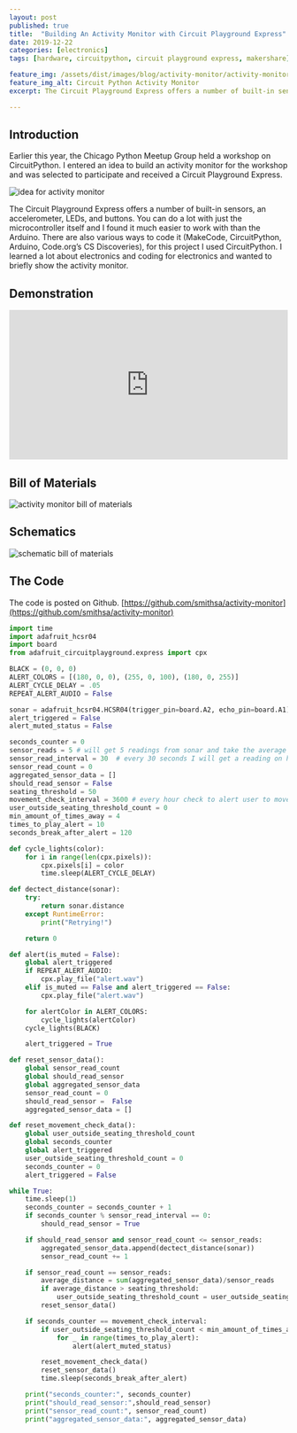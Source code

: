 ```yaml
---
layout: post
published: true
title:  "Building An Activity Monitor with Circuit Playground Express"
date: 2019-12-22
categories: [electronics]
tags: [hardware, circuitpython, circuit playground express, makershare]

feature_img: /assets/dist/images/blog/activity-monitor/activity-monitor-thumbnail.jpg
feature_img_alt: Circuit Python Activity Monitor
excerpt: The Circuit Playground Express offers a number of built-in sensors, an accelerometer, LEDs, and buttons. You can do a lot with just the microcontroller itself ...

---
```


## Introduction

Earlier this year, the Chicago Python Meetup Group held a workshop on CircuitPython. I entered an idea to build an activity monitor for the workshop and was selected to participate and received a Circuit Playground Express.

<img src="{{site.url}}/assets/dist/images/blog/activity-monitor/tweet.jpg" alt="idea for activity monitor" />

The Circuit Playground Express offers a number of built-in sensors, an accelerometer, LEDs, and buttons. You can do a lot with just the microcontroller itself and I found it much easier to work with than the Arduino. There are also various ways to code it (MakeCode, CircuitPython, Arduino, Code.org’s CS Discoveries), for this project I used CircuitPython. I learned a lot about electronics and coding for electronics and wanted to briefly show the activity monitor.

## Demonstration
<iframe width="100%" height="270" src="https://www.youtube.com/embed/pb1g1a4TTLI" frameborder="0" allow="accelerometer; autoplay; encrypted-media; gyroscope; picture-in-picture" allowfullscreen></iframe>

## Bill of Materials
<img src="{{site.url}}/assets/dist/images/blog/activity-monitor/bill of materials.jpg" alt="activity monitor bill of materials" />

## Schematics
<img src="{{site.url}}/assets/dist/images/blog/activity-monitor/schematic.jpg" alt="schematic bill of materials" />

## The Code
The code is posted on Github. [https://github.com/smithsa/activity-monitor](https://github.com/smithsa/activity-monitor)

``` python
import time
import adafruit_hcsr04
import board
from adafruit_circuitplayground.express import cpx

BLACK = (0, 0, 0)
ALERT_COLORS = [(180, 0, 0), (255, 0, 100), (180, 0, 255)]
ALERT_CYCLE_DELAY = .05
REPEAT_ALERT_AUDIO = False

sonar = adafruit_hcsr04.HCSR04(trigger_pin=board.A2, echo_pin=board.A1)
alert_triggered = False
alert_muted_status = False

seconds_counter = 0
sensor_reads = 5 # will get 5 readings from sonar and take the average
sensor_read_interval = 30  # every 30 seconds I will get a reading on how far a user is away
sensor_read_count = 0
aggregated_sensor_data = []
should_read_sensor = False
seating_threshold = 50
movement_check_interval = 3600 # every hour check to alert user to moves
user_outside_seating_threshold_count = 0
min_amount_of_times_away = 4
times_to_play_alert = 10
seconds_break_after_alert = 120

def cycle_lights(color):
    for i in range(len(cpx.pixels)):
        cpx.pixels[i] = color
        time.sleep(ALERT_CYCLE_DELAY)

def dectect_distance(sonar):
    try:
        return sonar.distance
    except RuntimeError:
        print("Retrying!")

    return 0

def alert(is_muted = False):
    global alert_triggered
    if REPEAT_ALERT_AUDIO:
        cpx.play_file("alert.wav")
    elif is_muted == False and alert_triggered == False:
        cpx.play_file("alert.wav")

    for alertColor in ALERT_COLORS:
        cycle_lights(alertColor)
    cycle_lights(BLACK)

    alert_triggered = True

def reset_sensor_data():
    global sensor_read_count
    global should_read_sensor
    global aggregated_sensor_data
    sensor_read_count = 0
    should_read_sensor =  False
    aggregated_sensor_data = []

def reset_movement_check_data():
    global user_outside_seating_threshold_count
    global seconds_counter
    global alert_triggered
    user_outside_seating_threshold_count = 0
    seconds_counter = 0
    alert_triggered = False

while True:
    time.sleep(1)
    seconds_counter = seconds_counter + 1
    if seconds_counter % sensor_read_interval == 0:
        should_read_sensor = True

    if should_read_sensor and sensor_read_count <= sensor_reads:
        aggregated_sensor_data.append(dectect_distance(sonar))
        sensor_read_count += 1

    if sensor_read_count == sensor_reads:
        average_distance = sum(aggregated_sensor_data)/sensor_reads
        if average_distance > seating_threshold:
            user_outside_seating_threshold_count = user_outside_seating_threshold_count + 1
        reset_sensor_data()

    if seconds_counter == movement_check_interval:
        if user_outside_seating_threshold_count < min_amount_of_times_away:
            for _ in range(times_to_play_alert):
                alert(alert_muted_status)

        reset_movement_check_data()
        reset_sensor_data()
        time.sleep(seconds_break_after_alert)

    print("seconds_counter:", seconds_counter)
    print("should_read_sensor:",should_read_sensor)
    print("sensor_read_count:", sensor_read_count)
    print("aggregated_sensor_data:", aggregated_sensor_data)
```